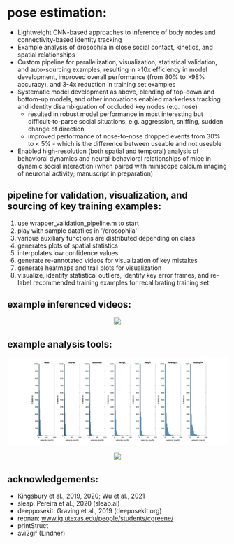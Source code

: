 # pose estimation:
- Lightweight CNN-based approaches to inference of body nodes and connectivity-based identity tracking
- Example analysis of drosophila in close social contact, kinetics, and spatial relationships
- Custom pipeline for parallelization, visualization, statistical validation, and auto-sourcing examples, resulting in >10x efficiency in model development, improved overall performance (from 80% to >98% accuracy), and 3-4x reduction in training set examples
- Systematic model development as above, blending of top-down and bottom-up models, and other innovations enabled markerless tracking and identity disambiguation of occluded key nodes (e.g. nose)
  - resulted in robust model performance in most interesting but difficult-to-parse social situations, e.g. aggression, sniffing, sudden change of direction
  - improved performance of nose-to-nose dropped events from 30% to < 5% - which is the difference between useable and not useable
- Enabled high-resolution (both spatial and temporal) analysis of behavioral dynamics and neural-behavioral relationships of mice in dynamic social interaction (when paired with miniscope calcium imaging of neuronal activity; manuscript in preparation)

## pipeline for validation, visualization, and sourcing of key training examples:
1. use wrapper_validation_pipeline.m to start
2. play with sample datafiles in '/drosophila'
3. various auxiliary functions are distributed depending on class
4. generates plots of spatial statistics
5. interpolates low confidence values
6. generate re-annotated videos for visualization of key mistakes
7. generate heatmaps and trail plots for visualization
8. visualize, identify statistical outliers, identify key error frames, and re-label recommended training examples for recalibrating training set

## example inferenced videos:
<p align="center">
<img src="example_movies_processed/PairS1_20190128_113421.120s_ann_samplecrop2.gif">
</p>

## example analysis tools:
<p align="center">
<img src="example_figures/fig5.png">
</p>

<p align="center">
<img src="example_figures/hm_1-1.gif">
</p>

## acknowledgements:
- Kingsbury et al., 2019, 2020; Wu et al., 2021
- sleap: Pereira et al., 2020 (sleap.ai)
- deepposekit: Graving et al., 2019 (deeposekit.org)
- repnan: www.ig.utexas.edu/people/students/cgreene/
- printStruct
- avi2gif (Lindner)
